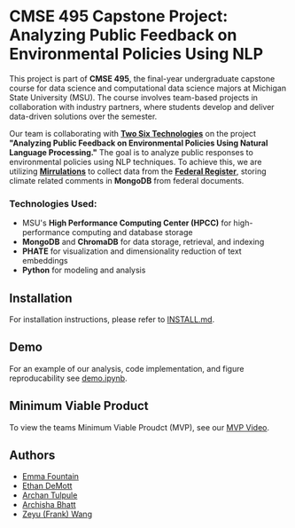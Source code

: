 # CMSE 495 Capstone Project: Analyzing Public Feedback on Environmental Policies Using NLP

This project is part of **CMSE 495**, the final-year undergraduate capstone course for data science and computational data science majors at Michigan State University (MSU). The course involves team-based projects in collaboration with industry partners, where students develop and deliver data-driven solutions over the semester.

Our team is collaborating with **[Two Six Technologies](https://twosixtech.com/)** on the project **"Analyzing Public Feedback on Environmental Policies Using Natural Language Processing."** The goal is to analyze public responses to environmental policies using NLP techniques. To achieve this, we are utilizing **[Mirrulations](https://github.com/MoravianUniversity/mirrulations)** to collect data from the **[Federal Register](https://www.regulations.gov/)**, storing climate related comments in **MongoDB** from federal documents.

### Technologies Used:
- MSU's **High Performance Computing Center (HPCC)** for high-performance computing and database storage  
- **MongoDB** and **ChromaDB** for data storage, retrieval, and indexing  
- **PHATE** for visualization and dimensionality reduction of text embeddings  
- **Python** for modeling and analysis

## Installation

For installation instructions, please refer to [INSTALL.md](INSTALL.md).

## Demo

For an example of our analysis, code implementation, and figure reproducability see [demo.ipynb](demo.ipynb).

## Minimum Viable Product 

To view the teams Minimum Viable Proudct (MVP), see our [MVP Video](https://mediaspace.msu.edu/media/TwoSix-MVP-Video/1_ziff1fki).

## Authors

- [Emma Fountain](https://github.com/RandumbPurson)
- [Ethan DeMott](https://github.com/edemott)
- [Archan Tulpule](https://github.com/tulpulea)
- [Archisha Bhatt](https://github.com/archishabhatt)
- [Zeyu (Frank) Wang](https://github.com/wangzey5)
